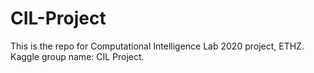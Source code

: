 # CIL-Project
This is the repo for Computational Intelligence Lab 2020 project, ETHZ. Kaggle group name: CIL Project.

